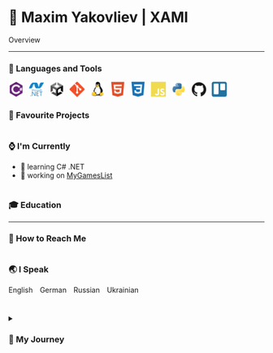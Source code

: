 # 🌌 Maxim Yakovliev | XAMI

Overview

---

### 💼 Languages and Tools

<img align="left" alt="CSharp" width="30px" style="padding-right:10px;" src="https://github.com/devicons/devicon/blob/v2.15.1/icons/csharp/csharp-plain.svg"/>
<img align="left" alt="Dot Net" width="30px" style="padding-right:10px;" src="https://github.com/devicons/devicon/blob/v2.15.1/icons/dot-net/dot-net-plain-wordmark.svg"/>
<img align="left" alt="Unity" width="30px" style="padding-right:10px;" src="https://github.com/devicons/devicon/blob/v2.15.1/icons/unity/unity-original.svg"/>
<img align="left" alt="Git" width="30px" style="padding-right:10px;" src="https://github.com/devicons/devicon/blob/v2.15.1/icons/git/git-original.svg" />
<img align="left" alt="Linux" width="30px" style="padding-right:10px;" src="https://github.com/devicons/devicon/blob/v2.15.1/icons/linux/linux-original.svg" />
<img align="left" alt="HTML" width="30px" style="padding-right:10px;" src="https://github.com/devicons/devicon/blob/v2.15.1/icons/html5/html5-plain.svg" />
<img align="left" alt="CSS" width="30px" style="padding-right:10px;" src="https://github.com/devicons/devicon/blob/v2.15.1/icons/css3/css3-plain.svg" />
<img align="left" alt="JavaScript" width="30px" style="padding-right:10px;" src="https://github.com/devicons/devicon/blob/v2.15.1/icons/javascript/javascript-plain.svg" />
<img align="left" alt="Python" width="30px" style="padding-right:10px;" src="https://github.com/devicons/devicon/blob/v2.15.1/icons/python/python-original.svg" />
<img align="left" alt="GitHub" width="30px" style="padding-right:10px;" src="https://github.com/devicons/devicon/blob/v2.15.1/icons/github/github-original.svg" />
<img align="left" alt="Trello" width="30px" style="padding-right:10px;" src="https://github.com/devicons/devicon/blob/v2.15.1/icons/trello/trello-plain.svg" />
<br />

#

### 🔭 Favourite Projects

#

### ⌚ I'm Currently

- 🌱 learning C# .NET
- 🔨 working on [MyGamesList](https://github.com/xxamii/MyGamesList)

#

### 🎓 Education

---

### 🐚 How to Reach Me

#

### 🌏 I Speak

<span align="left" style="padding-right:10px;">English</span>
<span align="left" style="padding-right:10px;">German</span>
<span align="left" style="padding-right:10px;">Russian</span>
<span align="left" style="padding-right:10px;">Ukrainian</span>
<br />

#

<details>
  <summary><h3>🚠 My Journey</h3></summary>
</details>

